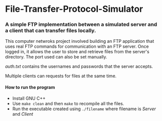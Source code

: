 # File-Transfer-Protocol-Simulator
### A simple FTP implementation between a simulated server and a client that can transfer files locally.

This computer netwroks project involved building an FTP application that uses real FTP commands for communication with an FTP server. Once logged in, it allows the user to store and retrieve files from the server's directory. The port used can also be set manually. 

_auth.txt_ contains the usernames and passwords that the server accepts. 

Multiple clients can requests for files at the same time. 

#### How to run the program 
- Install GNU C++
- Use `make clean` and then `make` to recompile all the files.
- Run the executable created using `./filename` where filename is *Server* and *Client*
